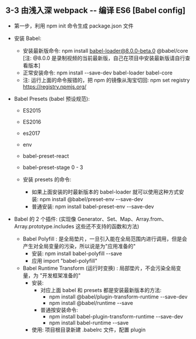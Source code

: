 ## 3-3 由浅入深 webpack -- 编译 ES6 [Babel config]

 - 第一步，利用 npm init 命令生成 package.json 文件
 - 安装 Babel:
    + 安装最新版命令: npm install babel-loader@8.0.0-beta.0 @babel/core [注: @8.0.0 是录制视频的当前最新版，自己在项目中安装最新版请自行查看版本]
    + 正常安装命令:  npm install --save-dev babel-loader babel-core 
    + 注: 运行上面的命令报错的，把 npm 的镜像从淘宝切回: npm set registry https://registry.npmjs.org/ 
    
 - Babel Presets (babel 预设规范): 
    + ES2015
    + ES2016
    + es2017
    + env
    + babel-preset-react
    + babel-preset-stage 0 - 3
 
    + 安装 presets 的命令:
        - 如果上面安装的时最新版本的 babel-loader 就可以使用这种方式安装: 
        npm install @babel/preset-env --save-dev
        - 普通安装: npm install babel-preset-env --save-dev
        
 - Babel 的 2 个插件: (实现像 Generator、Set、Map、Array.from、Array.prototype.includes 这些还不支持的函数和方法)
    + Babel Polyfill : 是全局垫片，一旦引入能在全局范围内进行调用，但是会产生对全局变量的污染，所以说是为"应用准备的"
        - 安装: npm install babel-polyfill --save 
        - 应用 import "babel-polyfill"
    + Babel Runtime Transform (运行时变换) : 局部垫片，不会污染全局变量，为 "开发框架准备的"
        - 安装: 
            + 对应上面 babel 和 presets 都是安装最新版本的方法:  
                - npm install @babel/plugin-transform-runtime --save-dev
                - npm install @babel/runtime --save
            + 普通按安装命令: 
                - npm install babel-plugin-transform-runtime --save-dev
                - npm install babel-runtime --save
        - 使用: 项目根目录新建 .babelrc 文件，配置 plugin
        